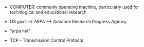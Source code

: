* COMPUTER: commonly operating machine, particularly used for technlogical and educational research

* US govt --> ARPA --> Advance Research Progress Agency
* "arpa net"
* TCP - Transmission Control Protocol
  
